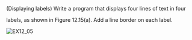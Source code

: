 (Displaying labels) Write a program that displays four lines of text in four

labels, as shown in Figure 12.15(a). Add a line border on each label.

![EX12_05](https://user-images.githubusercontent.com/110781912/196051222-2bd736ca-edef-4944-afac-3f98fb9cec1f.png)
